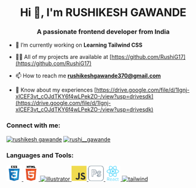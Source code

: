 <h1 align="center">Hi 👋, I'm RUSHIKESH GAWANDE</h1>
<h3 align="center">A passionate frontend developer from India</h3>

- 🔭 I’m currently working on **Learning Tailwind CSS**

- 👨‍💻 All of my projects are available at [https://github.com/RushiG17](https://github.com/RushiG17)

- 📫 How to reach me **rushikeshgawande370@gmail.com**

- 📄 Know about my experiences [https://drive.google.com/file/d/1Ignj-xlCEF3vt_cOJdTKY6f4wLPekZO-/view?usp=drivesdk](https://drive.google.com/file/d/1Ignj-xlCEF3vt_cOJdTKY6f4wLPekZO-/view?usp=drivesdk)

<h3 align="left">Connect with me:</h3>
<p align="left">
<a href="https://linkedin.com/in/rushikesh gawande" target="blank"><img align="center" src="https://raw.githubusercontent.com/rahuldkjain/github-profile-readme-generator/master/src/images/icons/Social/linked-in-alt.svg" alt="rushikesh gawande" height="30" width="40" /></a>
<a href="https://instagram.com/rushi__gawande" target="blank"><img align="center" src="https://raw.githubusercontent.com/rahuldkjain/github-profile-readme-generator/master/src/images/icons/Social/instagram.svg" alt="rushi__gawande" height="30" width="40" /></a>
</p>
<h3 align="left">Languages and Tools:</h3>
<p align="left"> <a href="https://www.w3schools.com/css/" target="_blank" rel="noreferrer"> <img src="https://raw.githubusercontent.com/devicons/devicon/master/icons/css3/css3-original-wordmark.svg" alt="css3" width="40" height="40"/> </a> <a href="https://www.w3.org/html/" target="_blank" rel="noreferrer"> <img src="https://raw.githubusercontent.com/devicons/devicon/master/icons/html5/html5-original-wordmark.svg" alt="html5" width="40" height="40"/> </a> <a href="https://www.adobe.com/in/products/illustrator.html" target="_blank" rel="noreferrer"> <img src="https://www.vectorlogo.zone/logos/adobe_illustrator/adobe_illustrator-icon.svg" alt="illustrator" width="40" height="40"/> </a> <a href="https://developer.mozilla.org/en-US/docs/Web/JavaScript" target="_blank" rel="noreferrer"> <img src="https://raw.githubusercontent.com/devicons/devicon/master/icons/javascript/javascript-original.svg" alt="javascript" width="40" height="40"/> </a> <a href="https://www.photoshop.com/en" target="_blank" rel="noreferrer"> <img src="https://raw.githubusercontent.com/devicons/devicon/master/icons/photoshop/photoshop-line.svg" alt="photoshop" width="40" height="40"/> </a> <a href="https://reactjs.org/" target="_blank" rel="noreferrer"> <img src="https://raw.githubusercontent.com/devicons/devicon/master/icons/react/react-original-wordmark.svg" alt="react" width="40" height="40"/> </a> <a href="https://tailwindcss.com/" target="_blank" rel="noreferrer"> <img src="https://www.vectorlogo.zone/logos/tailwindcss/tailwindcss-icon.svg" alt="tailwind" width="40" height="40"/> </a> </p>
